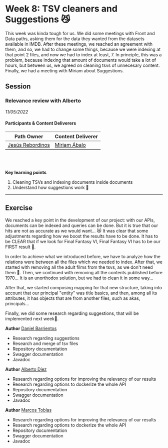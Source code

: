# Week 8: TSV cleaners and Suggestions :smirk_cat:
This week was kinda tough for us. We did some meetings with Front and Data paths, asking them for the data they wanted from the datasets available in IMDB. After these meetings, we reached an agreement with them, and so, we had to change some things, because we were indexing at that point 2 files, and now we had to index at least, 7. In principle, this was a problem, because indexing that amount of documents would take a lot of hours, but between us, we agreed on cleaning tsvs of unnecesary content. Finally, we had a meeting with Miriam about Suggestions. 

## Session
### Relevance review with Alberto

*11/05/2022*

#### Participants & Content Deliverers

| **Path Owner** | **Content Deliverer** | 
| --- | --- | 
| [Jesús Rebordinos](https://github.com/jesus-rebor) | [Miriam Ábalo](https://github.com/MiriamLynx) | \

\
&nbsp;

**Key learning points**
1. Cleaning TSVs and indexing documents inside documents
2. Understand how suggestions work 🔮 

****

## Exercise
We reached a key point in the development of our project: with our APIs, documents can be indexed and queries can be done. But it is true that our hits are not as accurate as we would want... 😿 It was clear that some adjustments regarding how we boost the results have to be done. It has to be CLEAR that if we look for Final Fantasy VI, Final Fantasy VI has to be our FIRST result 📝.

In order to achieve what we introduced before, we have to analyze how the relations were between all the files which we needed to index. After that, we started with removing all the adult films from the tsvs, as we don't need them 📝. Then, we continued with removing all the contents published before 1970... It is an unorthodox solution, but we had to clean it in some way...

After that, we started composing mapping for that new structure, taking into account that our principal "entity" was title basics, and then, among all its attributes, it has objects that are from another files, such as akas, principals... 

Finally, we did some research regarding suggestions, that will be implemented next week🤖.

<Statement>

**Author** [Daniel Barrientos](https://github.com/DaniBAIG7)
- Research regarding suggestions
- Research and merge of tsv files
- Repository documentation
- Swagger documentation
- Javadoc

**Author** [Alberto Díez](https://github.com/uo266536)
- Research regarding options for improving the relevancy of our results
- Research regarding options to dockerize the whole API
- Repository documentation
- Swagger documentation
- Javadoc

**Author** [Marcos Tobías](https://github.com/MarcosTobias)
- Research regarding options for improving the relevancy of our results
- Research regarding options to dockerize the whole API
- Repository documentation
- Swagger documentation
- Javadoc